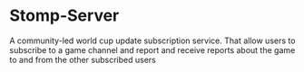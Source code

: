 # Stomp-Server
A community-led world cup update subscription service. That allow users to subscribe to a game channel and report and receive reports about the game to and from the other subscribed users
